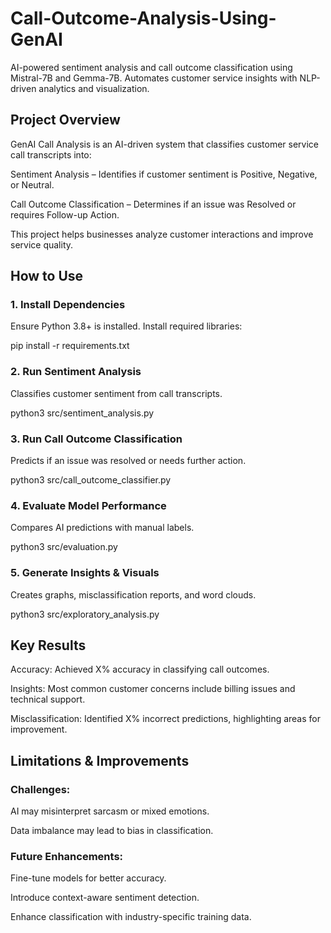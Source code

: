 # Call-Outcome-Analysis-Using-GenAI
AI-powered sentiment analysis and call outcome classification using Mistral-7B and Gemma-7B. Automates customer service insights with NLP-driven analytics and visualization.

## Project Overview

GenAI Call Analysis is an AI-driven system that classifies customer service call transcripts into:

Sentiment Analysis – Identifies if customer sentiment is Positive, Negative, or Neutral.

Call Outcome Classification – Determines if an issue was Resolved or requires Follow-up Action.

This project helps businesses analyze customer interactions and improve service quality.

## How to Use

### 1. Install Dependencies

Ensure Python 3.8+ is installed. Install required libraries:

pip install -r requirements.txt

### 2. Run Sentiment Analysis

Classifies customer sentiment from call transcripts.

python3 src/sentiment_analysis.py

### 3. Run Call Outcome Classification

Predicts if an issue was resolved or needs further action.

python3 src/call_outcome_classifier.py

### 4. Evaluate Model Performance

Compares AI predictions with manual labels.

python3 src/evaluation.py

### 5. Generate Insights & Visuals

Creates graphs, misclassification reports, and word clouds.

python3 src/exploratory_analysis.py

## Key Results

Accuracy: Achieved X% accuracy in classifying call outcomes.

Insights: Most common customer concerns include billing issues and technical support.

Misclassification: Identified X% incorrect predictions, highlighting areas for improvement.

## Limitations & Improvements

### Challenges:

AI may misinterpret sarcasm or mixed emotions.

Data imbalance may lead to bias in classification.

### Future Enhancements:

Fine-tune models for better accuracy.

Introduce context-aware sentiment detection.

Enhance classification with industry-specific training data.
